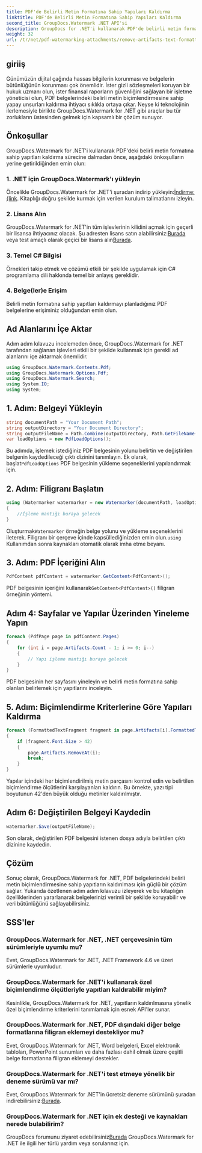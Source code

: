 ```yaml
---
title: PDF'de Belirli Metin Formatına Sahip Yapıları Kaldırma
linktitle: PDF'de Belirli Metin Formatına Sahip Yapıları Kaldırma
second_title: GroupDocs.Watermark .NET API'si
description: GroupDocs for .NET'i kullanarak PDF'de belirli metin formatına sahip yapıtları nasıl kaldıracağınızı öğrenin. Adım adım kılavuzumuzu takip edin.
weight: 32
url: /tr/net/pdf-watermarking-attachments/remove-artifacts-text-formatting-pdf/
---
```

## giriiş
Günümüzün dijital çağında hassas bilgilerin korunması ve belgelerin bütünlüğünün korunması çok önemlidir. İster gizli sözleşmeleri koruyan bir hukuk uzmanı olun, ister finansal raporların güvenliğini sağlayan bir işletme yöneticisi olun, PDF belgelerindeki belirli metin biçimlendirmesine sahip yapay unsurları kaldırma ihtiyacı sıklıkla ortaya çıkar. Neyse ki teknolojinin ilerlemesiyle birlikte GroupDocs.Watermark for .NET gibi araçlar bu tür zorlukların üstesinden gelmek için kapsamlı bir çözüm sunuyor.
## Önkoşullar
GroupDocs.Watermark for .NET'i kullanarak PDF'deki belirli metin formatına sahip yapıtları kaldırma sürecine dalmadan önce, aşağıdaki önkoşulların yerine getirildiğinden emin olun:
### 1. .NET için GroupDocs.Watermark'ı yükleyin
 Öncelikle GroupDocs.Watermark for .NET'i şuradan indirip yükleyin:[İndirme: {link](https://releases.groupdocs.com/Watermark/net/). Kitaplığı doğru şekilde kurmak için verilen kurulum talimatlarını izleyin.
### 2. Lisans Alın
GroupDocs.Watermark for .NET'in tüm işlevlerinin kilidini açmak için geçerli bir lisansa ihtiyacınız olacak. Şu adresten lisans satın alabilirsiniz:[Burada](https://purchase.groupdocs.com/buy) veya test amaçlı olarak geçici bir lisans alın[Burada](https://purchase.groupdocs.com/temporary-license/).
### 3. Temel C# Bilgisi
Örnekleri takip etmek ve çözümü etkili bir şekilde uygulamak için C# programlama dili hakkında temel bir anlayış gereklidir.
### 4. Belge(ler)e Erişim
Belirli metin formatına sahip yapıtları kaldırmayı planladığınız PDF belgelerine erişiminiz olduğundan emin olun.

## Ad Alanlarını İçe Aktar
Adım adım kılavuzu incelemeden önce, GroupDocs.Watermark for .NET tarafından sağlanan işlevleri etkili bir şekilde kullanmak için gerekli ad alanlarını içe aktarmak önemlidir.
```csharp
using GroupDocs.Watermark.Contents.Pdf;
using GroupDocs.Watermark.Options.Pdf;
using GroupDocs.Watermark.Search;
using System.IO;
using System;
```
## 1. Adım: Belgeyi Yükleyin
```csharp
string documentPath = "Your Document Path";
string outputDirectory = "Your Document Directory";
string outputFileName = Path.Combine(outputDirectory, Path.GetFileName(documentPath));
var loadOptions = new PdfLoadOptions();
```
 Bu adımda, işlemek istediğiniz PDF belgesinin yolunu belirtin ve değiştirilen belgenin kaydedileceği çıktı dizinini tanımlayın. Ek olarak, başlat`PdfLoadOptions` PDF belgesinin yükleme seçeneklerini yapılandırmak için.
## 2. Adım: Filigranı Başlatın
```csharp
using (Watermarker watermarker = new Watermarker(documentPath, loadOptions))
{
    //İşleme mantığı buraya gelecek
}
```
 Oluşturmak`Watermarker` örneğin belge yolunu ve yükleme seçeneklerini ileterek. Filigranı bir çerçeve içinde kapsüllediğinizden emin olun.`using` Kullanımdan sonra kaynakları otomatik olarak imha etme beyanı.
## 3. Adım: PDF İçeriğini Alın
```csharp
PdfContent pdfContent = watermarker.GetContent<PdfContent>();
```
 PDF belgesinin içeriğini kullanarak`GetContent<PdfContent>()` filigran örneğinin yöntemi.
## Adım 4: Sayfalar ve Yapılar Üzerinden Yineleme Yapın
```csharp
foreach (PdfPage page in pdfContent.Pages)
{
    for (int i = page.Artifacts.Count - 1; i >= 0; i--)
    {
        // Yapı işleme mantığı buraya gelecek
    }
}
```
PDF belgesinin her sayfasını yineleyin ve belirli metin formatına sahip olanları belirlemek için yapıtlarını inceleyin.
## 5. Adım: Biçimlendirme Kriterlerine Göre Yapıları Kaldırma
```csharp
foreach (FormattedTextFragment fragment in page.Artifacts[i].FormattedTextFragments)
{
    if (fragment.Font.Size > 42)
    {
        page.Artifacts.RemoveAt(i);
        break;
    }
}
```
Yapılar içindeki her biçimlendirilmiş metin parçasını kontrol edin ve belirtilen biçimlendirme ölçütlerini karşılayanları kaldırın. Bu örnekte, yazı tipi boyutunun 42'den büyük olduğu metinler kaldırılmıştır.
## Adım 6: Değiştirilen Belgeyi Kaydedin
```csharp
watermarker.Save(outputFileName);
```
Son olarak, değiştirilen PDF belgesini istenen dosya adıyla belirtilen çıktı dizinine kaydedin.

## Çözüm
Sonuç olarak, GroupDocs.Watermark for .NET, PDF belgelerindeki belirli metin biçimlendirmesine sahip yapıtların kaldırılması için güçlü bir çözüm sağlar. Yukarıda özetlenen adım adım kılavuzu izleyerek ve bu kitaplığın özelliklerinden yararlanarak belgelerinizi verimli bir şekilde koruyabilir ve veri bütünlüğünü sağlayabilirsiniz.
## SSS'ler
### GroupDocs.Watermark for .NET, .NET çerçevesinin tüm sürümleriyle uyumlu mu?
Evet, GroupDocs.Watermark for .NET, .NET Framework 4.6 ve üzeri sürümlerle uyumludur.
### GroupDocs.Watermark for .NET'i kullanarak özel biçimlendirme ölçütleriyle yapıtları kaldırabilir miyim?
Kesinlikle, GroupDocs.Watermark for .NET, yapıtların kaldırılmasına yönelik özel biçimlendirme kriterlerini tanımlamak için esnek API'ler sunar.
### GroupDocs.Watermark for .NET, PDF dışındaki diğer belge formatlarına filigran eklemeyi destekliyor mu?
Evet, GroupDocs.Watermark for .NET, Word belgeleri, Excel elektronik tabloları, PowerPoint sunumları ve daha fazlası dahil olmak üzere çeşitli belge formatlarına filigran eklemeyi destekler.
### GroupDocs.Watermark for .NET'i test etmeye yönelik bir deneme sürümü var mı?
 Evet, GroupDocs.Watermark for .NET'in ücretsiz deneme sürümünü şuradan indirebilirsiniz:[Burada](https://releases.groupdocs.com/).
### GroupDocs.Watermark for .NET için ek desteği ve kaynakları nerede bulabilirim?
 GroupDocs forumunu ziyaret edebilirsiniz[Burada](https://forum.groupdocs.com/c/watermark/19) GroupDocs.Watermark for .NET ile ilgili her türlü yardım veya sorularınız için.